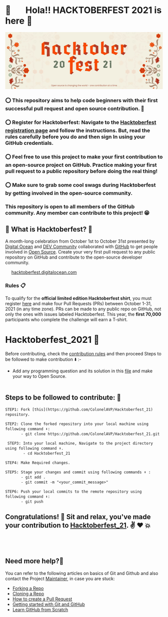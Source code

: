 # 📌 &nbsp;&nbsp;&nbsp;&nbsp;&nbsp; Hola!! HACKTOBERFEST 2021 is here 🥳

<p align="center"><img src="https://github.com/ColonelAVP/Hacktoberfest_21/blob/master/hackto21.jpg" alt="Web Developement Image" width=850px />
 
### ⭕ This repository aims to help code beginners with their first successful pull request and open source contribution. :partying_face:
 
### ⭕ Register for Hacktoberfest: Navigate to the [Hacktoberfest registration page](https://hacktoberfest.digitalocean.com/) and follow the instructions. But, read the rules carefully before you do and then sign In using your GitHub credentials.
 
###  ⭕ Feel free to use this project to make your first contribution to an open-source project on GitHub. Practice making your first pull request to a public repository before doing the real thing!

###  ⭕ Make sure to grab some cool swags during Hacktoberfest by getting involved in the open-source community.

### This repository is open to all members of the GitHub community. Any member can contribute to this project! :grin:


## 🔖 What is Hacktoberfest? :thinking:
A month-long celebration from October 1st to October 31st presented by [Digital Ocean](https://hacktoberfest.digitalocean.com/) and [DEV Community](https://dev.to/) collaborated with [GitHub](https://github.com/blog/2433-celebrate-open-source-this-october-with-hacktoberfest) to get people involved in [Open Source](https://github.com/open-source). Create your very first pull request to any public repository on GitHub and contribute to the open-source developer community.

&nbsp;&nbsp;&nbsp;&nbsp;&nbsp;[hacktoberfest.digitalocean.com](https://hacktoberfest.digitalocean.com/)

### Rules 📋
To qualify for the __official limited edition Hacktoberfest shirt__, you must register [here](https://hacktoberfest.digitalocean.com/) and make four Pull Requests (PRs) between October 1-31, 2021 (in any time zone). PRs can be made to any public repo on GitHub, not only the ones with issues labeled Hacktoberfest. This year, the __first 70,000__ participants who complete the challenge will earn a T-shirt.

 
# **Hacktoberfest_2021** 🌈
 
Before contributing, check the [contribution rules](https://github.com/ColonelAVP/Hacktoberfest_21/blob/master/contributing.md) and then proceed
Steps to be followed to make contribution ⬇️ :-
- Add any programming question and its solution in this [file](https://github.com/ColonelAVP/Hacktoberfest_21/tree/master/program) and make your way to Open Source.
<br><br>
  
## Steps to be followed to contribute: :scroll:
 
```
STEP1: Fork [this](https://github.com/ColonelAVP/Hacktoberfest_21) repository.
```

```
STEP2: Clone the forked repository into your local machine using following command ⬇️:
       - git clone https://github.com/ColonelAVP/Hacktoberfest_21.git
```

```
 STEP3: Into your local machine, Navigate to the project directory using following command ⬇️. 
        - cd Hacktoberfest_21
```
 
```
STEP4: Make Required changes.
```
 

```
STEP5: Stage your changes and commit using following commands ⬇️ :
       - git add .
       - git commit -m "<your_commit_message>"
``` 
 
``` 
STEP6: Push your local commits to the remote repository using following command ⬇️:
       - git push 
```
 
## **Congratulations!** :tada: Sit and relax, you've made your contribution to [Hacktoberfest_21](https://github.com/ColonelAVP/Hacktoberfest_21). :v: :heart: 💥

<br><br>
  
  
## Need more help?🤔  
You can refer to the following articles on basics of Git and Github and also contact the Project [Maintainer](https://github.com/ColonelAVP), in case you are stuck:  
- [Forking a Repo](https://help.github.com/en/github/getting-started-with-github/fork-a-repo)  
- [Cloning a Repo](https://help.github.com/en/desktop/contributing-to-projects/creating-an-issue-or-pull-request)  
- [How to create a Pull Request](https://opensource.com/article/19/7/create-pull-request-github)  
- [Getting started with Git and GitHub](https://towardsdatascience.com/getting-started-with-git-and-github-6fcd0f2d4ac6)  
- [Learn GitHub from Scratch](https://www.youtube.com/watch?v=BCQHnlnPusY&list=PLozRqGzj97d02YjR5JVqDwN2K0cAiT7VK)  
  
